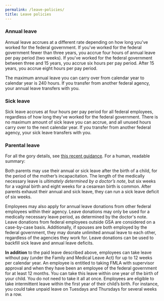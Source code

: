 ```yaml
---
permalink: /leave-policies/
title: Leave policies
---
```


### Annual leave

Annual leave accrues at a different rate depending on how long you've worked for the federal government. If you've worked for the federal government fewer than three years, you accrue four hours of annual leave per pay period (two weeks). If you've worked for the federal government between three and 15 years, you accrue six hours per pay period. After 15 years, you accrue eight hours per pay period.

The maximum annual leave you can carry over from calendar year to calendar year is 240 hours. If you transfer from another federal agency, your annual leave transfers with you.

### Sick leave 

Sick leave accrues at four hours per pay period for all federal employees, regardless of how long they've worked for the federal government. There is no maximum amount of sick leave you can accrue, and all unused hours carry over to the next calendar year. If you transfer from another federal agency, your sick leave transfers with you.

### Parental leave 

For all the gory details, see [this recent guidance](http://www.opm.gov/policy-data-oversight/pay-leave/leave-administration/fact-sheets/handbook-on-leave-and-workplace-flexibilities-for-childbirth-adoption-and-foster-care.pdf). For a human, readable summary:

Both parents may use their annual or sick leave after the birth of a child, for the period of the mother’s incapacitation. The length of the medically necessary leave is *ultimately determined by a doctor’s note*, but six weeks for a vaginal birth and eight weeks for a cesarean birth is common. After parents exhaust their annual and sick leave, they can run a sick leave deficit of six weeks. 

Employees may also apply for annual leave donations from other federal employees within their agency. Leave donations may only be used for a medically necessary leave period, as determined by the doctor's note. Leave donations from federal employees outside GSA are considered on a case-by-case basis. Additionally, if spouses are both employed by the federal government, they may donate unlimited annual leave to each other, regardless of the agencies they work for. Leave donations can be used to backfill sick leave and annual leave deficits. 

**In addition** to the paid leave described above, employees can take leave without pay (under the Family and Medical Leave Act) for up to 12 weeks per calendar year. An employee is entitled to taking FMLA with supervisor approval and when they have been an employee of the federal government for at least 12 months. You can take this leave within one year of the birth of your child. You do not need to take it all at once. Employees are eligible to take intermittent leave within the first year of their child’s birth. For instance, you could take unpaid leave on Tuesdays and Thursdays for several weeks in a row. 



